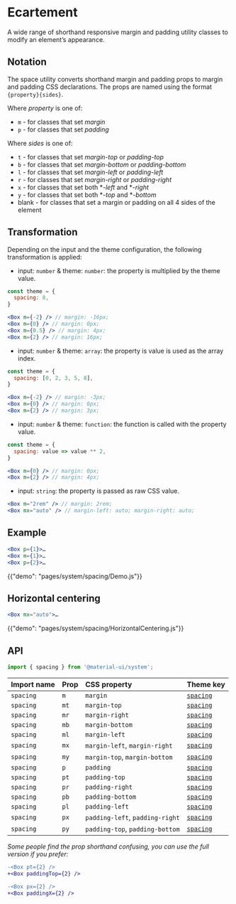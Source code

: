 # Ecartement

<p class="description">A wide range of shorthand responsive margin and padding utility classes to modify an element’s appearance.</p>

## Notation

The space utility converts shorthand margin and padding props to margin and padding CSS declarations. The props are named using the format `{property}{sides}`.

Where *property* is one of:

- `m` - for classes that set *margin*
- `p` - for classes that set *padding*

Where *sides* is one of:

- `t` - for classes that set *margin-top* or *padding-top*
- `b` - for classes that set *margin-bottom* or *padding-bottom*
- `l` - for classes that set *margin-left* or *padding-left*
- `r` - for classes that set *margin-right* or *padding-right*
- `x` - for classes that set both **-left* and **-right*
- `y` - for classes that set both **-top* and **-bottom*
- blank - for classes that set a margin or padding on all 4 sides of the element

## Transformation

Depending on the input and the theme configuration, the following transformation is applied:

- input: `number` & theme: `number`: the property is multiplied by the theme value.

```jsx
const theme = {
  spacing: 8,
}

<Box m={-2} /> // margin: -16px;
<Box m={0} /> // margin: 0px;
<Box m={0.5} /> // margin: 4px;
<Box m={2} /> // margin: 16px;
```

- input: `number` & theme: `array`: the property is value is used as the array index.

```jsx
const theme = {
  spacing: [0, 2, 3, 5, 8],
}

<Box m={-2} /> // margin: -3px;
<Box m={0} /> // margin: 0px;
<Box m={2} /> // margin: 3px;
```

- input: `number` & theme: `function`: the function is called with the property value.

```jsx
const theme = {
  spacing: value => value ** 2,
}

<Box m={0} /> // margin: 0px;
<Box m={2} /> // margin: 4px;
```

- input: `string`: the property is passed as raw CSS value.

```jsx
<Box m="2rem" /> // margin: 2rem;
<Box mx="auto" /> // margin-left: auto; margin-right: auto;
```

## Example

```jsx
<Box p={1}>…
<Box m={1}>…
<Box p={2}>…
```

{{"demo": "pages/system/spacing/Demo.js"}}

## Horizontal centering

```jsx
<Box mx="auto">…
```

{{"demo": "pages/system/spacing/HorizontalCentering.js"}}

## API

```js
import { spacing } from '@material-ui/system';
```

| Import name | Prop | CSS property                    | Theme key                                                        |
|:----------- |:---- |:------------------------------- |:---------------------------------------------------------------- |
| `spacing`   | `m`  | `margin`                        | [`spacing`](/customization/default-theme/?expend-path=$.spacing) |
| `spacing`   | `mt` | `margin-top`                    | [`spacing`](/customization/default-theme/?expend-path=$.spacing) |
| `spacing`   | `mr` | `margin-right`                  | [`spacing`](/customization/default-theme/?expend-path=$.spacing) |
| `spacing`   | `mb` | `margin-bottom`                 | [`spacing`](/customization/default-theme/?expend-path=$.spacing) |
| `spacing`   | `ml` | `margin-left`                   | [`spacing`](/customization/default-theme/?expend-path=$.spacing) |
| `spacing`   | `mx` | `margin-left`, `margin-right`   | [`spacing`](/customization/default-theme/?expend-path=$.spacing) |
| `spacing`   | `my` | `margin-top`, `margin-bottom`   | [`spacing`](/customization/default-theme/?expend-path=$.spacing) |
| `spacing`   | `p`  | `padding`                       | [`spacing`](/customization/default-theme/?expend-path=$.spacing) |
| `spacing`   | `pt` | `padding-top`                   | [`spacing`](/customization/default-theme/?expend-path=$.spacing) |
| `spacing`   | `pr` | `padding-right`                 | [`spacing`](/customization/default-theme/?expend-path=$.spacing) |
| `spacing`   | `pb` | `padding-bottom`                | [`spacing`](/customization/default-theme/?expend-path=$.spacing) |
| `spacing`   | `pl` | `padding-left`                  | [`spacing`](/customization/default-theme/?expend-path=$.spacing) |
| `spacing`   | `px` | `padding-left`, `padding-right` | [`spacing`](/customization/default-theme/?expend-path=$.spacing) |
| `spacing`   | `py` | `padding-top`, `padding-bottom` | [`spacing`](/customization/default-theme/?expend-path=$.spacing) |


*Some people find the prop shorthand confusing, you can use the full version if you prefer:*

```diff
-<Box pt={2} />
+<Box paddingTop={2} />
```

```diff
-<Box px={2} />
+<Box paddingX={2} />
```